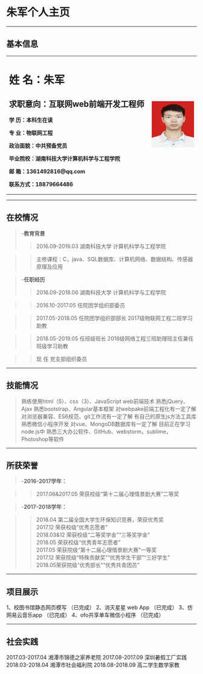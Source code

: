 # 朱军个人主页
---
## 基本信息
<table border="0">
  <tr>
    <td width="75%">
      <h1>姓    名：朱军  </h1>
      <h2>求职意向：互联网web前端开发工程师</h2>
      <p><b>学   历：本科生在读</b></p>
      <p><b>专   业：物联网工程</b></p>
      <p><b>政治面貌：中共预备党员</p></b> 
      <p><b>毕业院校：湖南科技大学计算机科学与工程学院</b></p>
      <p><b>邮    箱：1361492816@qq.com</b></p>
      <p><b>联系方式：18879664486</b></p>
    </td>
    <td width="25%">
      <img src="/zhujun.jpg" width="100%">      
    </td>
  </tr>
</table>

---
## 在校情况
> 
> -**教育背景**
> >2016.09-2019.03      湖南科技大学   计算机科学与工程学院

> >主修课程：C，java、SQL数据库、计算机网络、数据结构、传感器原理及应用

> -**任职经历**
> >2016.09-2018.06     湖南科技大学   计算机科学与工程学院

> >2016.10-2017.05     任院团学组织部委员  

> >2017.05-2018.05     任院团学组织部部长
                      2017级物联网工程二班学习助教
                      
> >2018.05-2019.05     任班级班长
                     2018级网络工程三班助理班主任兼任班级学习助教
                     
> >现   任              党支部组织委员

---
## 技能情况

>    熟练使用html（5）、css（3）、JavaScript web前端技术
>    熟悉jQuery、Ajax
>    熟悉bootstrap、Angular基本框架
>    对webpake前端工程化有一定了解
>    对浏览器兼容、ES6规范、git工作流有一定了解
>    有自己的原生js方法工具库
>    熟悉微信小程序开发
>    对vue、MongoDB数据库有一定了解
>    目前正在学习node.js中
>    熟悉三大办公软件、GitHub、webstorm，sublime，Photoshop等软件


---
## 所获荣誉
>
>-**2016-2017学年：**

>    >2017.06&2017.05  荣获校级“第十二届心理情景剧大赛”二等奖

>-**2017-2018学年：**

>    >2018.04 第二届全国大学生环保知识竞赛，荣获优秀奖                 
>    >2017.12 荣获校级“优秀志愿者”      
>    >2018.03&12 荣获校级“二等奖学金”“三等奖学金”     
>    >2018.05 荣获校级“优秀青年志愿者”     
>    >2017.05 荣获院级“第十二届心理情景剧大赛”一等奖   
>    >2017.12 荣获院级“特殊贡献奖”“优秀学生干部”“三好学生”   
>    >2018.05荣获院级“优秀部长”“优秀共青团员”   
---
## 项目展示
1、校图书馆静态网页模写      （已完成）
2、消灭星星 web App        （已完成）
3、仿网易云音乐app          （已完成）
4、ofo共享单车微信小程序	 （已完成）

---
## 社会实践

2017.03-2017.04  湘潭市锦德之家养老院
2017.08-2017.09  深圳暑假工厂实践 
2018.03-2018.04  湘潭市社会福利院
2018.08-2018.09  高二学生数学家教






